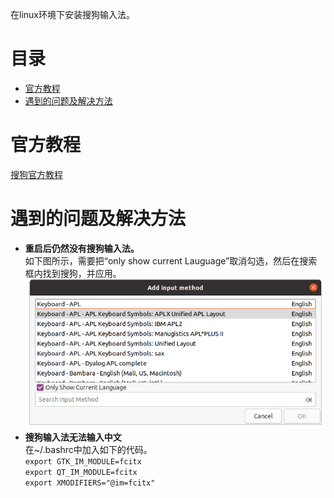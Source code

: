 在linux环境下安装搜狗输入法。  
# 目录  
  - [官方教程](#官方教程)  
  - [遇到的问题及解决方法](#遇到的问题及解决方法)  
# 官方教程  
[搜狗官方教程](https://shurufa.sogou.com/linux/guide)  
# 遇到的问题及解决方法  
- **重启后仍然没有搜狗输入法。**  
  如下图所示，需要把“only show current Lauguage”取消勾选，然后在搜索框内找到搜狗，并应用。  
  ![fcitx未应用搜狗](../image/sougou1.png)
- **搜狗输入法无法输入中文**  
  在~/.bashrc中加入如下的代码。  
  `export GTK_IM_MODULE=fcitx`  
  `export QT_IM_MODULE=fcitx`  
  `export XMODIFIERS="@im=fcitx"`  